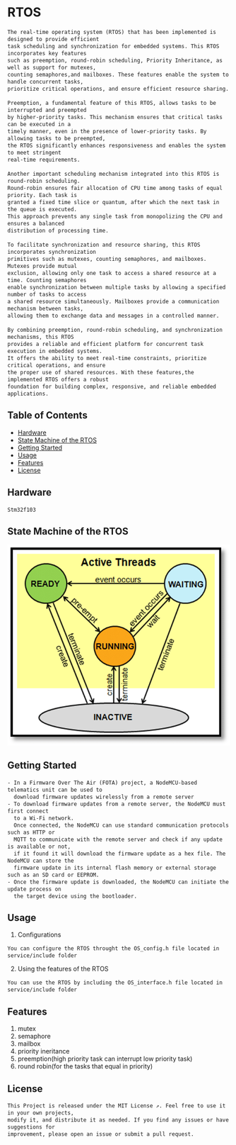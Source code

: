# RTOS
```
The real-time operating system (RTOS) that has been implemented is designed to provide efficient
task scheduling and synchronization for embedded systems. This RTOS incorporates key features
such as preemption, round-robin scheduling, Priority Inheritance, as well as support for mutexes,
counting semaphores,and mailboxes. These features enable the system to handle concurrent tasks,
prioritize critical operations, and ensure efficient resource sharing.

Preemption, a fundamental feature of this RTOS, allows tasks to be interrupted and preempted
by higher-priority tasks. This mechanism ensures that critical tasks can be executed in a
timely manner, even in the presence of lower-priority tasks. By allowing tasks to be preempted,
the RTOS significantly enhances responsiveness and enables the system to meet stringent
real-time requirements.

Another important scheduling mechanism integrated into this RTOS is round-robin scheduling.
Round-robin ensures fair allocation of CPU time among tasks of equal priority. Each task is
granted a fixed time slice or quantum, after which the next task in the queue is executed.
This approach prevents any single task from monopolizing the CPU and ensures a balanced
distribution of processing time.

To facilitate synchronization and resource sharing, this RTOS incorporates synchronization
primitives such as mutexes, counting semaphores, and mailboxes. Mutexes provide mutual
exclusion, allowing only one task to access a shared resource at a time. Counting semaphores
enable synchronization between multiple tasks by allowing a specified number of tasks to access
a shared resource simultaneously. Mailboxes provide a communication mechanism between tasks,
allowing them to exchange data and messages in a controlled manner.

By combining preemption, round-robin scheduling, and synchronization mechanisms, this RTOS
provides a reliable and efficient platform for concurrent task execution in embedded systems.
It offers the ability to meet real-time constraints, prioritize critical operations, and ensure
the proper use of shared resources. With these features,the implemented RTOS offers a robust
foundation for building complex, responsive, and reliable embedded applications.
```

## Table of Contents
- [Hardware](#hardware)
- [State Machine of the RTOS](#state_machine_of_the_rtos)
- [Getting Started](#getting_started)
- [Usage](#usage)
- [Features](#features)
- [License](#license)


## Hardware
```
Stm32f103
```
  
## State Machine of the RTOS
![alt text](./images/rtos.ppm)

## Getting Started
```
- In a Firmware Over The Air (FOTA) project, a NodeMCU-based telematics unit can be used to
  download firmware updates wirelessly from a remote server
- To download firmware updates from a remote server, the NodeMCU must first connect
  to a Wi-Fi network.
  Once connected, the NodeMCU can use standard communication protocols such as HTTP or
  MQTT to communicate with the remote server and check if any update is available or not,
  if it found it will download the firmware update as a hex file. The NodeMCU can store the
  firmware update in its internal flash memory or external storage such as an SD card or EEPROM.
- Once the firmware update is downloaded, the NodeMCU can initiate the update process on
  the target device using the bootloader.
```

## Usage
1. Configurations
```
You can configure the RTOS throught the OS_config.h file located in service/include folder
```
2. Using the features of the RTOS
```
You can use the RTOS by including the OS_interface.h file located in service/include folder
```
## Features
1. mutex
2. semaphore
3. mailbox
4. priority ineritance
5. preemption(high priority task can interrupt low priority task)
6. round robin(for the tasks that equal in priority)

## License
```
This Project is released under the MIT License ↗. Feel free to use it in your own projects, 
modify it, and distribute it as needed. If you find any issues or have suggestions for
improvement, please open an issue or submit a pull request.
```








